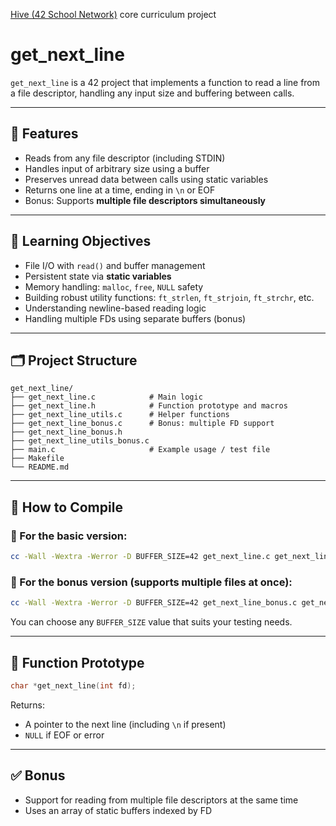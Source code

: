 
  <p><a href="https://www.hive.fi/en/curriculum">Hive (42 School Network)</a> core curriculum project</p>
  <h1>get_next_line</h1>
</div>

`get_next_line` is a 42 project that implements a function to read a line from a file descriptor, handling any input size and buffering between calls.

---

## 🚀 Features

- Reads from any file descriptor (including STDIN)
- Handles input of arbitrary size using a buffer
- Preserves unread data between calls using static variables
- Returns one line at a time, ending in `\n` or EOF
- Bonus: Supports **multiple file descriptors simultaneously**

---

## 🧠 Learning Objectives

- File I/O with `read()` and buffer management
- Persistent state via **static variables**
- Memory handling: `malloc`, `free`, `NULL` safety
- Building robust utility functions: `ft_strlen`, `ft_strjoin`, `ft_strchr`, etc.
- Understanding newline-based reading logic
- Handling multiple FDs using separate buffers (bonus)

---

## 🗂 Project Structure

```
get_next_line/
├── get_next_line.c            # Main logic
├── get_next_line.h            # Function prototype and macros
├── get_next_line_utils.c      # Helper functions
├── get_next_line_bonus.c      # Bonus: multiple FD support
├── get_next_line_bonus.h
├── get_next_line_utils_bonus.c
├── main.c                     # Example usage / test file
├── Makefile
└── README.md
```

---

## 🚀 How to Compile

### 🔧 For the basic version:
```bash
cc -Wall -Wextra -Werror -D BUFFER_SIZE=42 get_next_line.c get_next_line_utils.c main.c
```

### 🧩 For the bonus version (supports multiple files at once):
```bash
cc -Wall -Wextra -Werror -D BUFFER_SIZE=42 get_next_line_bonus.c get_next_line_utils_bonus.c main.c
```

You can choose any `BUFFER_SIZE` value that suits your testing needs.

---

## 📌 Function Prototype

```c
char *get_next_line(int fd);
```

Returns:
- A pointer to the next line (including `\n` if present)
- `NULL` if EOF or error

---

## ✅ Bonus

- Support for reading from multiple file descriptors at the same time
- Uses an array of static buffers indexed by FD
